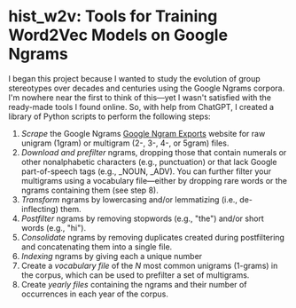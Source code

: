 # hist_w2v: Tools for Training Word2Vec Models on Google Ngrams

I began this project because I wanted to study the evolution of group stereotypes over decades and centuries using the Google Ngrams corpora. I'm nowhere near the first to think of this—yet I wasn't satisfied with the ready-made tools I found online. So, with help from ChatGPT, I created a library of Python scripts to perform the following steps:

1. _Scrape_ the Google Ngrams [Google Ngram Exports](https://storage.googleapis.com/books/ngrams/books/datasetsv3.html) website for raw unigram (1gram) or multigram (2-, 3-, 4-, or 5gram) files.
3. _Download and prefilter_ ngrams, dropping those that contain numerals or other nonalphabetic characters (e.g., punctuation) or that lack Google part-of-speech tags (e.g., _NOUN, _ADV). You can further filter your multigrams using a vocabulary file—either by dropping rare words or the ngrams containing them (see step 8).
4. _Transform_ ngrams by lowercasing and/or lemmatizing (i.e., de-inflecting) them.
5. _Postfilter_ ngrams by removing stopwords (e.g., "the") and/or short words (e.g., "hi").
6. _Consolidate_ ngrams by removing duplicates created during postfiltering and concatenating them into a single file.
7. _Indexing_ ngrams by giving each a unique number
8. Create a _vocabulary file_ of the _N_ most common unigrams (1-grams) in the corpus, which can be used to prefilter a set of multigrams.
9. Create _yearly files_ containing the ngrams and their number of occurrences in each year of the corpus.
